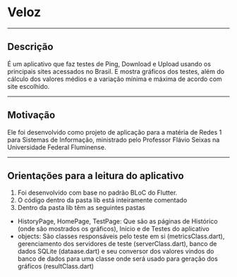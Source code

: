 # Veloz

---

## Descrição

É um aplicativo que faz testes de Ping, Download e Upload usando os principais sites acessados no Brasil. E mostra gráficos dos testes, além do cálculo dos valores médios e a variação mínima e máxima de acordo com site escolhido.

---

## Motivação

Ele foi desenvolvido como projeto de aplicação para a matéria de Redes 1 para Sistemas de Informação, ministrado pelo Professor Flávio Seixas na Universidade Federal Fluminense.

---

## Orientações para a leitura do aplicativo

1. Foi desenvolvido com base no padrão BLoC do Flutter.
2. O código dentro da pasta lib está inteiramente comentado
3. Dentro da pasta lib têm as seguintes pastas
  * HistoryPage, HomePage, TestPage: Que são as páginas de Histórico (onde são mostrados os gráficos), Início e de Testes do aplicativo
  * objects: São classes responsáveis pelo teste em si (metricsClass.dart), gerenciamento dos servidores de teste (serverClass.dart), banco de dados SQLite (dataase.dart) e seu conversor dos valores vindos do banco de dados para uma classe onde será usado para geração dos gráficos (resultClass.dart)
